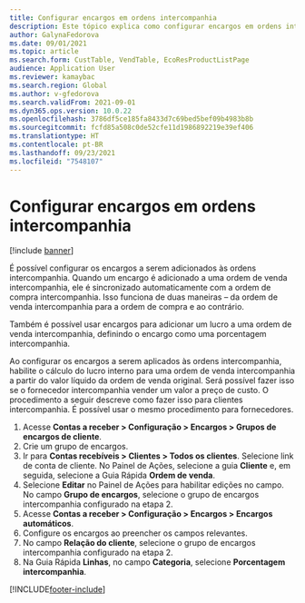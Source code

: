 ```yaml
---
title: Configurar encargos em ordens intercompanhia
description: Este tópico explica como configurar encargos em ordens intercompanhia
author: GalynaFedorova
ms.date: 09/01/2021
ms.topic: article
ms.search.form: CustTable, VendTable, EcoResProductListPage
audience: Application User
ms.reviewer: kamaybac
ms.search.region: Global
ms.author: v-gfedorova
ms.search.validFrom: 2021-09-01
ms.dyn365.ops.version: 10.0.22
ms.openlocfilehash: 3786df5ce185fa8433d7c69bed5bef09b4983b8b
ms.sourcegitcommit: fcfd85a508c0de52cfe11d1986892219e39ef406
ms.translationtype: HT
ms.contentlocale: pt-BR
ms.lasthandoff: 09/23/2021
ms.locfileid: "7548107"
---
```

# <a name="set-up-charges-on-intercompany-orders"></a>Configurar encargos em ordens intercompanhia

[!include [banner](../../includes/banner.md)]

É possível configurar os encargos a serem adicionados às ordens intercompanhia. Quando um encargo é adicionado a uma ordem de venda intercompanhia, ele é sincronizado automaticamente com a ordem de compra intercompanhia. Isso funciona de duas maneiras – da ordem de venda intercompanhia para a ordem de compra e ao contrário.

Também é possível usar encargos para adicionar um lucro a uma ordem de venda intercompanhia, definindo o encargo como uma porcentagem intercompanhia.

Ao configurar os encargos a serem aplicados às ordens intercompanhia, habilite o cálculo do lucro interno para uma ordem de venda intercompanhia a partir do valor líquido da ordem de venda original. Será possível fazer isso se o fornecedor intercompanhia vender um valor a preço de custo. O procedimento a seguir descreve como fazer isso para clientes intercompanhia. É possível usar o mesmo procedimento para fornecedores.

1. Acesse **Contas a receber \> Configuração \> Encargos \> Grupos de encargos de cliente**.
1. Crie um grupo de encargos.
1. Ir para **Contas recebíveis \> Clientes \> Todos os clientes**. Selecione link de conta de cliente. No Painel de Ações, selecione a guia **Cliente** e, em seguida, selecione a Guia Rápida **Ordem de venda**.
1. Selecione **Editar** no Painel de Ações para habilitar edições no campo. No campo **Grupo de encargos**, selecione o grupo de encargos intercompanhia configurado na etapa 2.
1. Acesse **Contas a receber \> Configuração \> Encargos \> Encargos automáticos**.
1. Configure os encargos ao preencher os campos relevantes.
1. No campo **Relação do cliente**, selecione o grupo de encargos intercompanhia configurado na etapa 2.
1. Na Guia Rápida **Linhas**, no campo **Categoria**, selecione **Porcentagem intercompanhia**.

[!INCLUDE[footer-include](../../includes/footer-banner.md)]
